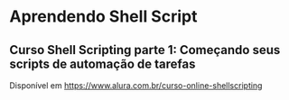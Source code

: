 # Aprendendo Shell Script

## Curso Shell Scripting parte 1: Começando seus scripts de automação de tarefas

Disponível em https://www.alura.com.br/curso-online-shellscripting
